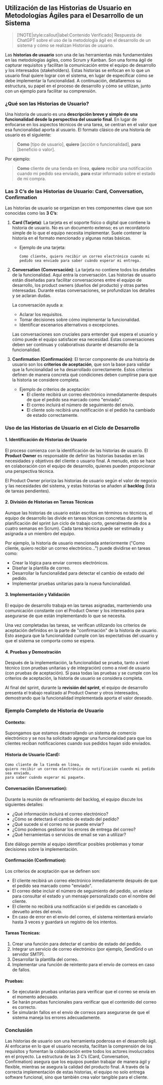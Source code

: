## Utilización de las Historias de Usuario en Metodologías Ágiles para el Desarrollo de un Sistema <!-- {docsify-ignore} -->

> [!NOTE|style:callout|label:Contenido Verificado]
> Respuesta de ChatGPT sobre el uso de la metodología ágil en el desarrollo de un sistema y cómo se realizan Historias de usuario.

Las **historias de usuario** son una de las herramientas más fundamentales en las metodologías ágiles, como Scrum y Kanban. Son una forma ágil de capturar requisitos y facilitan la comunicación entre el equipo de desarrollo y los interesados (stakeholders). Estas historias se enfocan en lo que un usuario final quiere lograr con el sistema, en lugar de especificar cómo se debe implementar la funcionalidad. A continuación, detallaremos su estructura, su papel en el proceso de desarrollo y cómo se utilizan, junto con un ejemplo para facilitar su comprensión.

### ¿Qué son las Historias de Usuario? <!-- {docsify-ignore} -->

Una historia de usuario es una **descripción breve y simple de una funcionalidad desde la perspectiva del usuario final**. En lugar de enfocarse en los aspectos técnicos de una tarea, se centran en el valor que esa funcionalidad aporta al usuario. El formato clásico de una historia de usuario es el siguiente:

> **Como** [tipo de usuario], **quiero** [acción o funcionalidad], **para** [beneficio o valor].

Por ejemplo:

> **Como** cliente de una tienda en línea, **quiero** recibir una notificación cuando mi pedido sea enviado, **para** estar informado sobre el estado de mi compra.

### Las 3 C’s de las Historias de Usuario: **Card, Conversation, Confirmation** <!-- {docsify-ignore} -->

Las historias de usuario se organizan en tres componentes clave que son conocidas como las **3 C’s**:

1. **Card (Tarjeta)**: La tarjeta es el soporte físico o digital que contiene la historia de usuario. No es un documento extenso; es un recordatorio simple de lo que el equipo necesita implementar. Suele contener la historia en el formato mencionado y algunas notas básicas.
   
   - Ejemplo de una tarjeta:
     ```
     Como cliente, quiero recibir un correo electrónico cuando mi pedido sea enviado para saber cuándo esperar mi entrega.
     ```

2. **Conversation (Conversación)**: La tarjeta no contiene todos los detalles de la funcionalidad. Aquí entra la conversación. Las historias de usuario están diseñadas para facilitar conversaciones entre el equipo de desarrollo, los product owners (dueños del producto) y otras partes interesadas. Durante estas conversaciones, se profundizan los detalles y se aclaran dudas. 

   La conversación ayuda a:
   - Aclarar los requisitos.
   - Tomar decisiones sobre cómo implementar la funcionalidad.
   - Identificar escenarios alternativos o excepciones.
   
   Las conversaciones son cruciales para entender qué espera el usuario y cómo puede el equipo satisfacer esa necesidad. Estas conversaciones deben ser continuas y colaborativas durante el desarrollo de la funcionalidad.

3. **Confirmation (Confirmación)**: El tercer componente de una historia de usuario son los **criterios de aceptación**, que son la base para validar que la funcionalidad se ha desarrollado correctamente. Estos criterios definen de manera concreta qué condiciones deben cumplirse para que la historia se considere completa. 

   - Ejemplo de criterios de aceptación:
     - El cliente recibirá un correo electrónico inmediatamente después de que el pedido sea marcado como "enviado".
     - El correo incluirá el número de seguimiento del envío.
     - El cliente solo recibirá una notificación si el pedido ha cambiado de estado correctamente.

### Uso de las Historias de Usuario en el Ciclo de Desarrollo <!-- {docsify-ignore} -->

#### 1. **Identificación de Historias de Usuario**
El proceso comienza con la identificación de las historias de usuario. El **Product Owner** es responsable de definir las historias basadas en las necesidades y objetivos del cliente o usuario final. A menudo, esto se hace en colaboración con el equipo de desarrollo, quienes pueden proporcionar una perspectiva técnica.

El Product Owner prioriza las historias de usuario según el valor de negocio y las necesidades del sistema, y estas historias se añaden al **backlog** (lista de tareas pendientes).

#### 2. **División de Historias en Tareas Técnicas**
Aunque las historias de usuario están escritas en términos no técnicos, el equipo de desarrollo las divide en tareas técnicas concretas durante la planificación del sprint (un ciclo de trabajo corto, generalmente de dos a cuatro semanas en Scrum). Cada tarea técnica puede ser estimada y asignada a un miembro del equipo.

Por ejemplo, la historia de usuario mencionada anteriormente ("Como cliente, quiero recibir un correo electrónico...") puede dividirse en tareas como:
   - Crear la lógica para enviar correos electrónicos.
   - Diseñar la plantilla de correo.
   - Desarrollar la funcionalidad para detectar el cambio de estado del pedido.
   - Implementar pruebas unitarias para la nueva funcionalidad.

#### 3. **Implementación y Validación**
El equipo de desarrollo trabaja en las tareas asignadas, manteniendo una comunicación constante con el Product Owner y los interesados para asegurarse de que están implementando lo que se necesita.

Una vez completadas las tareas, se verifican utilizando los criterios de aceptación definidos en la parte de "confirmación" de la historia de usuario. Esto asegura que la funcionalidad cumple con las expectativas del usuario y que el sistema se comporta como se espera.

#### 4. **Pruebas y Demostración**
Después de la implementación, la funcionalidad se prueba, tanto a nivel técnico (con pruebas unitarias y de integración) como a nivel de usuario (con pruebas de aceptación). Si pasa todas las pruebas y se cumple con los criterios de aceptación, la historia de usuario se considera completa.

Al final del sprint, durante la **revisión del sprint**, el equipo de desarrollo presenta el trabajo realizado al Product Owner y otros interesados, demostrando que la funcionalidad implementada aporta el valor deseado.

### Ejemplo Completo de Historia de Usuario <!-- {docsify-ignore} -->

#### Contexto:
Supongamos que estamos desarrollando un sistema de comercio electrónico y se nos ha solicitado agregar una funcionalidad para que los clientes reciban notificaciones cuando sus pedidos hayan sido enviados.

#### Historia de Usuario (Card):
```
Como cliente de la tienda en línea,
quiero recibir un correo electrónico de notificación cuando mi pedido sea enviado,
para saber cuándo esperar mi paquete.
```

#### Conversación (Conversation):
Durante la reunión de refinamiento del backlog, el equipo discute los siguientes detalles:
- ¿Qué información incluirá el correo electrónico?
- ¿Cómo se detectará el cambio de estado del pedido?
- ¿Qué sucede si el correo no se puede enviar?
- ¿Cómo podemos gestionar los errores de entrega del correo?
- ¿Qué herramientas o servicios de email se van a utilizar?

Este diálogo permite al equipo identificar posibles problemas y tomar decisiones sobre la implementación.

#### Confirmación (Confirmation):
Los criterios de aceptación que se definen son:
- El cliente recibirá un correo electrónico inmediatamente después de que el pedido sea marcado como "enviado".
- El correo debe incluir el número de seguimiento del pedido, un enlace para consultar el estado y un mensaje personalizado con el nombre del cliente.
- El cliente no recibirá una notificación si el pedido es cancelado o devuelto antes del envío.
- En caso de error en el envío del correo, el sistema reintentará enviarlo hasta 3 veces y guardará un registro de los intentos.

#### Tareas Técnicas:
1. Crear una función para detectar el cambio de estado del pedido.
2. Integrar un servicio de correo electrónico (por ejemplo, SendGrid o un servidor SMTP).
3. Desarrollar la plantilla del correo.
4. Implementar una función de reintento para el envío de correos en caso de fallos.

#### Pruebas:
- Se ejecutarán pruebas unitarias para verificar que el correo se envía en el momento adecuado.
- Se harán pruebas funcionales para verificar que el contenido del correo es correcto.
- Se simularán fallos en el envío de correos para asegurarse de que el sistema maneja los errores adecuadamente.

### Conclusión <!-- {docsify-ignore} -->

Las historias de usuario son una herramienta poderosa en el desarrollo ágil. Al enfocarse en lo que el usuario necesita, facilitan la comprensión de los requisitos y fomentan la colaboración entre todos los actores involucrados en el proyecto. La estructura de las 3 C’s (Card, Conversation, Confirmation) asegura que los equipos puedan trabajar de manera ágil y flexible, mientras se asegura la calidad del producto final. A través de la correcta implementación de estas historias, el equipo no solo entrega software funcional, sino que también crea valor tangible para el cliente.